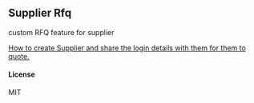## Supplier Rfq

custom RFQ feature for supplier

[How to create Supplier and share the login details with them for them to quote.](https://docs.erpnext.com/docs/v13/user/manual/en/buying/request-for-quotation#42-supplier-quotation-from-supplier)


#### License

MIT